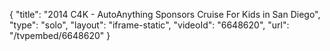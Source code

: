 {
    "title": "2014 C4K - AutoAnything Sponsors Cruise For Kids in San Diego",
    "type": "solo",
    "layout": "iframe-static",
    "videoId": "6648620",
    "url": "\/tvpembed\/6648620"
}